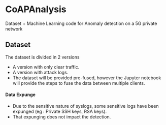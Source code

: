 # CoAPAnalysis
Dataset + Machine Learning code for Anomaly detection on a 5G private network 


## Dataset
The dataset is divided in 2 versions 
- A version with only clear traffic.
- A version with attack logs.
- The dataset will be provided pre-fused, however the Jupyter notebook will provide the steps to fuse the data between multiple clients. 


#### Data  Expunge
- Due to the sensitive nature of syslogs, some sensitive logs have been expunged (eg : Private SSH keys, RSA keys).
- That expunging does not impact the detection.